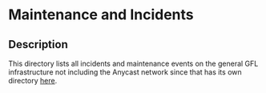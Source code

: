 # Maintenance and Incidents
## Description
This directory lists all incidents and maintenance events on the general GFL infrastructure not including the Anycast network since that has its own directory [here](https://github.com/gamemann/Notes-and-Guides/tree/master/GFL/Anycast_Network/Maintenance-Incidents/).